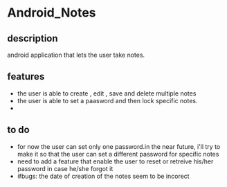 # Android_Notes

<h2>description</h2>
android application that lets the user take notes.
<h2>features</h2>
<ul>
<li>
the user is able to create , edit , save and delete multiple notes
</li>
<li>
the user is able to set a paasword and then lock specific notes.
<li>
</ul>
<h2>to do</h2>
<ul>
<li>
for now the user can set only one password.in the near future, i'll try to make it so that the user can set a different password for specific notes
</li>
<li>
need to add a feature that enable the user to reset or retreive his/her password in case he/she forgot it
</li>
<li>
#bugs: the date of creation of the notes seem to be incorect  
</li>
</ul>

